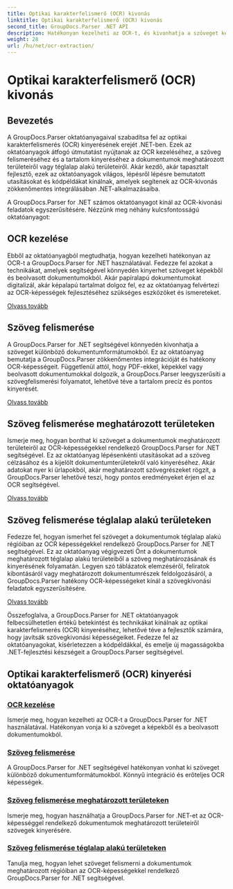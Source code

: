 ```yaml
---
title: Optikai karakterfelismerő (OCR) kivonás
linktitle: Optikai karakterfelismerő (OCR) kivonás
second_title: GroupDocs.Parser .NET API
description: Hatékonyan kezelheti az OCR-t, és kivonhatja a szöveget képekből és dokumentumokból a GroupDocs.Parser for .NET segítségével. Növelje OCR képességeit még ma!
weight: 28
url: /hu/net/ocr-extraction/
---
```


# Optikai karakterfelismerő (OCR) kivonás


## Bevezetés

A GroupDocs.Parser oktatóanyagaival szabadítsa fel az optikai karakterfelismerés (OCR) kinyerésének erejét .NET-ben. Ezek az oktatóanyagok átfogó útmutatást nyújtanak az OCR kezeléséhez, a szöveg felismeréséhez és a tartalom kinyeréséhez a dokumentumok meghatározott területeiről vagy téglalap alakú területeiről. Akár kezdő, akár tapasztalt fejlesztő, ezek az oktatóanyagok világos, lépésről lépésre bemutatott utasításokat és kódpéldákat kínálnak, amelyek segítenek az OCR-kivonás zökkenőmentes integrálásában .NET-alkalmazásaiba.

A GroupDocs.Parser for .NET számos oktatóanyagot kínál az OCR-kivonási feladatok egyszerűsítésére. Nézzünk meg néhány kulcsfontosságú oktatóanyagot:

## OCR kezelése
Ebből az oktatóanyagból megtudhatja, hogyan kezelheti hatékonyan az OCR-t a GroupDocs.Parser for .NET használatával. Fedezze fel azokat a technikákat, amelyek segítségével könnyedén kinyerhet szöveget képekből és beolvasott dokumentumokból. Akár papíralapú dokumentumokat digitalizál, akár képalapú tartalmat dolgoz fel, ez az oktatóanyag felvértezi az OCR-képességek fejlesztéséhez szükséges eszközöket és ismereteket.

[Olvass tovább](./handling-ocr/)

## Szöveg felismerése
A GroupDocs.Parser for .NET segítségével könnyedén kivonhatja a szöveget különböző dokumentumformátumokból. Ez az oktatóanyag bemutatja a GroupDocs.Parser zökkenőmentes integrációját és hatékony OCR-képességeit. Függetlenül attól, hogy PDF-ekkel, képekkel vagy beolvasott dokumentumokkal dolgozik, a GroupDocs.Parser leegyszerűsíti a szövegfelismerési folyamatot, lehetővé téve a tartalom precíz és pontos kinyerését.

[Olvass tovább](./recognizing-text/)

## Szöveg felismerése meghatározott területeken
Ismerje meg, hogyan bonthat ki szöveget a dokumentumok meghatározott területeiről az OCR-képességekkel rendelkező GroupDocs.Parser for .NET segítségével. Ez az oktatóanyag lépésenkénti utasításokat ad a szöveg célzásához és a kijelölt dokumentumterületekről való kinyeréséhez. Akár adatokat nyer ki űrlapokból, akár meghatározott szövegrészeket rögzít, a GroupDocs.Parser lehetővé teszi, hogy pontos eredményeket érjen el az OCR segítségével.

[Olvass tovább](./recognizing-text-in-specific-areas/)

## Szöveg felismerése téglalap alakú területeken
Fedezze fel, hogyan ismerhet fel szöveget a dokumentumok téglalap alakú régióiban az OCR képességekkel rendelkező GroupDocs.Parser for .NET segítségével. Ez az oktatóanyag végigvezeti Önt a dokumentumok meghatározott téglalap alakú területeiből a szöveg meghatározásának és kinyerésének folyamatán. Legyen szó táblázatok elemzéséről, feliratok kibontásáról vagy meghatározott dokumentumrészek feldolgozásáról, a GroupDocs.Parser hatékony OCR-képességeket kínál a szövegkivonási feladatok egyszerűsítésére.

[Olvass tovább](./recognizing-text-in-rectangular-regions/)

Összefoglalva, a GroupDocs.Parser for .NET oktatóanyagok felbecsülhetetlen értékű betekintést és technikákat kínálnak az optikai karakterfelismerés (OCR) kinyeréséhez, lehetővé téve a fejlesztők számára, hogy javítsák szövegkivonási képességeiket. Fedezze fel az oktatóanyagokat, kísérletezzen a kódpéldákkal, és emelje új magasságokba .NET-fejlesztési készségeit a GroupDocs.Parser segítségével.
## Optikai karakterfelismerő (OCR) kinyerési oktatóanyagok
### [OCR kezelése](./handling-ocr/)
Ismerje meg, hogyan kezelheti az OCR-t a GroupDocs.Parser for .NET használatával. Hatékonyan vonja ki a szöveget a képekből és a beolvasott dokumentumokból.
### [Szöveg felismerése](./recognizing-text/)
A GroupDocs.Parser for .NET segítségével hatékonyan vonhat ki szöveget különböző dokumentumformátumokból. Könnyű integráció és erőteljes OCR képességek.
### [Szöveg felismerése meghatározott területeken](./recognizing-text-in-specific-areas/)
Ismerje meg, hogyan használhatja a GroupDocs.Parser for .NET-et az OCR-képességgel rendelkező dokumentumok meghatározott területeiről szövegek kinyerésére.
### [Szöveg felismerése téglalap alakú területeken](./recognizing-text-in-rectangular-regions/)
Tanulja meg, hogyan lehet szöveget felismerni a dokumentumok meghatározott régióiban az OCR-képességekkel rendelkező GroupDocs.Parser for .NET segítségével.